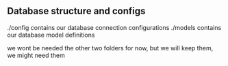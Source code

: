 ## Database structure and configs
./config contains our database connection configurations
./models contains our database model definitions

we wont be needed the other two folders for now, but we will keep them, we might need them